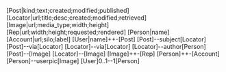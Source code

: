 [Post|kind;text;created;modified;published]
[Locator|url;title;desc;created;modified;retrieved]
[Image|url;media_type;width;height]
[Rep|url;width;height;requested;rendered]
[Person|name]
[Account|url;silo;label]
[User|name]++-[Post]
[Post]--subject[Locator]
[Post]--via[Locator]
[Locator]--via[Locator]
[Locator]--author[Person]
[Post]--[Image]
[Locator]--[Image]
[Image]++-[Rep]
[Person]++-[Account]
[Person]--userpic[Image]
[User]0..1--1[Person]
